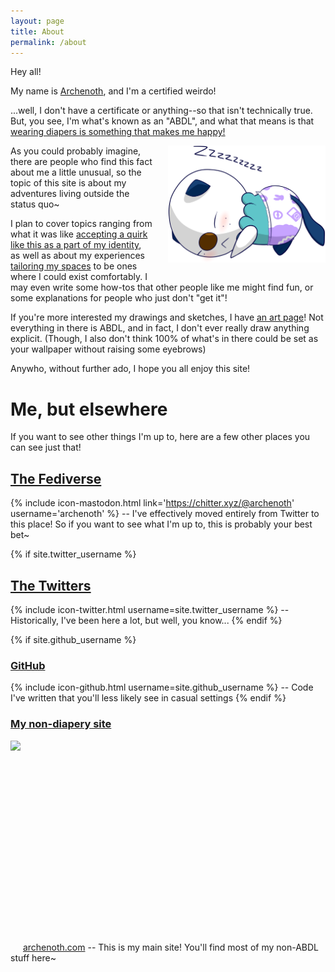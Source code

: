 ```yaml
---
layout: page
title: About
permalink: /about
---
```


Hey all!

My name is [Archenoth](//archenoth.com/about), and I'm a certified weirdo!

...well, I don't have a certificate or anything--so that isn't technically true. But, you see, I'm what's known as an "ABDL", and what that means is that [wearing diapers is something that makes me happy!](/faq#wait-do-you-actually-like-wearing-diapers)

![Sleepywott](/img/Sleepywott.png "Sleepywott!")
<style>
  @media only screen and (min-width: 600px) {
    img[alt=Sleepywott]{
      float: right;
      margin-left: 5%;
      margin-bottom: 5%;
      max-width: 50%;
    }
  }

  img[alt='the favicon for archenoth.com']{
    display: inline-block;
    width: 16px;
    height: 16px;
  }
</style>

As you could probably imagine, there are people who find this fact about me a little unusual, so the topic of this site is about my adventures living outside the status quo~

I plan to cover topics ranging from what it was like [accepting a quirk like this as a part of my identity](/faq#are-you-ashamed-of-your-diaper-wearing), as well as about my experiences [tailoring my spaces](/faq#how-do-you-deal-with-telling-people-about-your-quirks) to be ones where I could exist comfortably. I may even write some how-tos that other people like me might find fun, or some explanations for people who just don't "get it"!

If you're more interested my drawings and sketches, I have [an art page](/diapart)! Not everything in there is ABDL, and in fact, I don't ever really draw anything explicit. (Though, I also don't think 100% of what's in there could be set as your wallpaper without raising some eyebrows)

Anywho, without further ado, I hope you all enjoy this site!

# Me, but elsewhere
If you want to see other things I'm up to, here are a few other places you can see just that!

## [The Fediverse](https://chitter.xyz/@archenoth)
{% include icon-mastodon.html link='https://chitter.xyz/@archenoth' username='archenoth' %} --
I've effectively moved entirely from Twitter to this place! So if you want to see what I'm up to, this is probably your best bet~

{% if site.twitter_username %}
## [The Twitters](https://twitter.com/{{site.twitter_username}})
  {% include icon-twitter.html username=site.twitter_username %} --
  Historically, I've been here a lot, but well, you know...
{% endif %}

{% if site.github_username %}
### [GitHub](https://github.com/{{site.github_username}})
  {% include icon-github.html username=site.github_username %} --
  Code I've written that you'll less likely see in casual settings
{% endif %}

### [My non-diapery site](//archenoth.com)
![the favicon for archenoth.com](//archenoth.com/favicon.ico "My main site!") [archenoth.com](//archenoth.com) --
This is my main site! You'll find most of my non-ABDL stuff here~
